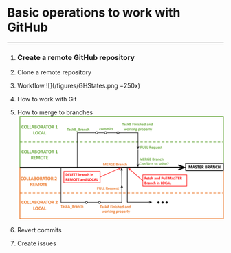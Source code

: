 # Basic operations to work with GitHub 


--- 
1. ### Create a remote GitHub repository

2. Clone a remote repository 
3. Workflow
![](/figures/GHStates.png =250x)
4. How to work with Git
5. How to merge to branches
![](/figures/WorkFlowGit.png)
6. Revert commits 
7. Create issues
